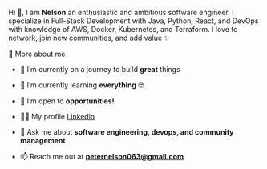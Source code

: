<p>
  
Hi 👋, I am **Nelson** an enthusiastic and ambitious software engineer. I specialize in Full-Stack Development with Java, Python, React, and DevOps with knowledge of AWS, Docker, Kubernetes, and Terraform. I love to network, join new communities, and add value ✨

<div>
  <summary>🧑 More about me</summary>

- 🔭 I’m currently on a journey to build **great** things

- 🌱 I’m currently learning **everything** 🤓

- 🤝 I’m open to **opportunities!**

- 👨‍💻 My profile [Linkedin](https://www.linkedin.com/in/nelson-tanko-76b623249/)

- 💬 Ask me about **software engineering, devops, and community management**

- 📫 Reach me out at **peternelson063@gmail.com**

</div>
  
</p>
